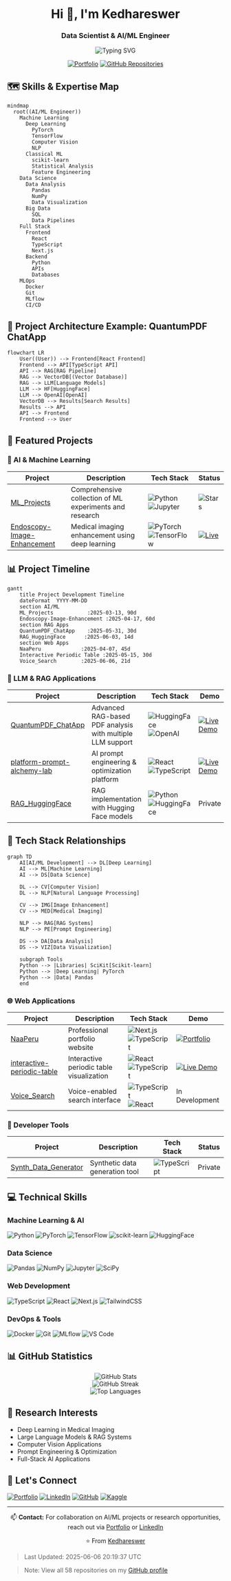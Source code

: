 <h1 align="center">Hi 👋, I'm Kedhareswer</h1>
<h3 align="center">Data Scientist & AI/ML Engineer</h3>

<p align="center">
  <img src="https://readme-typing-svg.herokuapp.com?font=Fira+Code&duration=3000&pause=1000&center=true&vCenter=true&width=435&lines=Data+Scientist;Machine+Learning+Engineer;Deep+Learning+Specialist;AI+Researcher" alt="Typing SVG" />
</p>

<div align="center">
  
  [![Portfolio](https://img.shields.io/badge/Portfolio-00C7B7?style=for-the-badge&logo=vercel&logoColor=white)](https://naa-peru.vercel.app/)
  [![GitHub Repositories](https://img.shields.io/badge/Repositories-58-blue?style=for-the-badge&logo=github&logoColor=white)](https://github.com/Kedhareswer?tab=repositories)
  
</div>

## 🗺️ Skills & Expertise Map

```mermaid
mindmap
  root((AI/ML Engineer))
    Machine Learning
      Deep Learning
        PyTorch
        TensorFlow
        Computer Vision
        NLP
      Classical ML
        scikit-learn
        Statistical Analysis
        Feature Engineering
    Data Science
      Data Analysis
        Pandas
        NumPy
        Data Visualization
      Big Data
        SQL
        Data Pipelines
    Full Stack
      Frontend
        React
        TypeScript
        Next.js
      Backend
        Python
        APIs
        Databases
    MLOps
      Docker
      Git
      MLflow
      CI/CD
```

## 🔄 Project Architecture Example: QuantumPDF ChatApp

```mermaid
flowchart LR
    User((User)) --> Frontend[React Frontend]
    Frontend --> API[TypeScript API]
    API --> RAG[RAG Pipeline]
    RAG --> VectorDB[(Vector Database)]
    RAG --> LLM[Language Models]
    LLM --> HF[HuggingFace]
    LLM --> OpenAI[OpenAI]
    VectorDB --> Results[Search Results]
    Results --> API
    API --> Frontend
    Frontend --> User
```

## 🧠 Featured Projects

### 🔬 AI & Machine Learning
| Project | Description | Tech Stack | Status |
|---------|-------------|------------|---------|
| [ML_Projects](https://github.com/Kedhareswer/ML_Projects) | Comprehensive collection of ML experiments and research | ![Python](https://img.shields.io/badge/Python-3776AB?style=flat&logo=python&logoColor=white) ![Jupyter](https://img.shields.io/badge/Jupyter-F37626?style=flat&logo=jupyter&logoColor=white) | ![Stars](https://img.shields.io/github/stars/Kedhareswer/ML_Projects) |
| [Endoscopy-Image-Enhancement](https://github.com/Kedhareswer/Endoscopy-Image-Enhancement) | Medical imaging enhancement using deep learning | ![PyTorch](https://img.shields.io/badge/PyTorch-EE4C2C?style=flat&logo=pytorch&logoColor=white) ![TensorFlow](https://img.shields.io/badge/TensorFlow-FF6F00?style=flat&logo=tensorflow&logoColor=white) | [![Live](https://img.shields.io/badge/Live-00C853?style=flat&logo=vercel&logoColor=white)](https://endoscopy-image-enhancement.onrender.com) |

## 📊 Project Timeline

```mermaid
gantt
    title Project Development Timeline
    dateFormat  YYYY-MM-DD
    section AI/ML
    ML_Projects           :2025-03-13, 90d
    Endoscopy-Image-Enhancement :2025-04-17, 60d
    section RAG Apps
    QuantumPDF_ChatApp    :2025-05-31, 30d
    RAG_HuggingFace      :2025-06-03, 14d
    section Web Apps
    NaaPeru             :2025-04-07, 45d
    Interactive Periodic Table :2025-05-15, 30d
    Voice_Search        :2025-06-06, 21d
```

### 🤖 LLM & RAG Applications
| Project | Description | Tech Stack | Demo |
|---------|-------------|------------|------|
| [QuantumPDF_ChatApp](https://github.com/Kedhareswer/QuantumPDF_ChatApp) | Advanced RAG-based PDF analysis with multiple LLM support | ![HuggingFace](https://img.shields.io/badge/HuggingFace-FFD21E?style=flat&logo=huggingface&logoColor=black) ![OpenAI](https://img.shields.io/badge/OpenAI-412991?style=flat&logo=openai&logoColor=white) | [![Live Demo](https://img.shields.io/badge/Live-Demo-success)](https://v0-rag-pdf-chatbot-eight.vercel.app) |
| [platform-prompt-alchemy-lab](https://github.com/Kedhareswer/platform-prompt-alchemy-lab) | AI prompt engineering & optimization platform | ![React](https://img.shields.io/badge/React-61DAFB?style=flat&logo=react&logoColor=black) ![TypeScript](https://img.shields.io/badge/TypeScript-3178C6?style=flat&logo=typescript&logoColor=white) | [![Live Demo](https://img.shields.io/badge/Live-Demo-success)](https://prompt-enhancer-hazel.vercel.app) |
| [RAG_HuggingFace](https://github.com/Kedhareswer/RAG_HuggingFace) | RAG implementation with Hugging Face models | ![Python](https://img.shields.io/badge/Python-3776AB?style=flat&logo=python&logoColor=white) ![HuggingFace](https://img.shields.io/badge/HuggingFace-FFD21E?style=flat&logo=huggingface&logoColor=black) | Private |

## 🔄 Tech Stack Relationships

```mermaid
graph TD
    AI[AI/ML Development] --> DL[Deep Learning]
    AI --> ML[Machine Learning]
    AI --> DS[Data Science]
    
    DL --> CV[Computer Vision]
    DL --> NLP[Natural Language Processing]
    
    CV --> IMG[Image Enhancement]
    CV --> MED[Medical Imaging]
    
    NLP --> RAG[RAG Systems]
    NLP --> PE[Prompt Engineering]
    
    DS --> DA[Data Analysis]
    DS --> VIZ[Data Visualization]
    
    subgraph Tools
    Python --> |Libraries| SciKit[Scikit-learn]
    Python --> |Deep Learning| PyTorch
    Python --> |Data| Pandas
    end
```

### 🌐 Web Applications
| Project | Description | Tech Stack | Demo |
|---------|-------------|------------|------|
| [NaaPeru](https://github.com/Kedhareswer/NaaPeru) | Professional portfolio website | ![Next.js](https://img.shields.io/badge/Next.js-000000?style=flat&logo=next.js&logoColor=white) ![TypeScript](https://img.shields.io/badge/TypeScript-3178C6?style=flat&logo=typescript&logoColor=white) | [![Portfolio](https://img.shields.io/badge/View-Portfolio-blue)](https://naa-peru.vercel.app) |
| [interactive-periodic-table](https://github.com/Kedhareswer/interactive-periodic-table) | Interactive periodic table visualization | ![React](https://img.shields.io/badge/React-61DAFB?style=flat&logo=react&logoColor=black) ![TypeScript](https://img.shields.io/badge/TypeScript-3178C6?style=flat&logo=typescript&logoColor=white) | [![Live Demo](https://img.shields.io/badge/Live-Demo-success)](https://v0-interactive-periodic-table-rose.vercel.app) |
| [Voice_Search](https://github.com/Kedhareswer/Voice_Search) | Voice-enabled search interface | ![TypeScript](https://img.shields.io/badge/TypeScript-3178C6?style=flat&logo=typescript&logoColor=white) ![React](https://img.shields.io/badge/React-61DAFB?style=flat&logo=react&logoColor=black) | In Development |

### 🔧 Developer Tools
| Project | Description | Tech Stack | Status |
|---------|-------------|------------|---------|
| [Synth_Data_Generator](https://github.com/Kedhareswer/Synth_Data_Generator) | Synthetic data generation tool | ![TypeScript](https://img.shields.io/badge/TypeScript-3178C6?style=flat&logo=typescript&logoColor=white) | Private |

## 💻 Technical Skills

### Machine Learning & AI
![Python](https://img.shields.io/badge/Python-3776AB?style=for-the-badge&logo=python&logoColor=white)
![PyTorch](https://img.shields.io/badge/PyTorch-EE4C2C?style=for-the-badge&logo=pytorch&logoColor=white)
![TensorFlow](https://img.shields.io/badge/TensorFlow-FF6F00?style=for-the-badge&logo=tensorflow&logoColor=white)
![scikit-learn](https://img.shields.io/badge/scikit--learn-F7931E?style=for-the-badge&logo=scikit-learn&logoColor=white)
![HuggingFace](https://img.shields.io/badge/HuggingFace-FFD21E?style=for-the-badge&logo=huggingface&logoColor=black)

### Data Science
![Pandas](https://img.shields.io/badge/Pandas-150458?style=for-the-badge&logo=pandas&logoColor=white)
![NumPy](https://img.shields.io/badge/NumPy-013243?style=for-the-badge&logo=numpy&logoColor=white)
![Jupyter](https://img.shields.io/badge/Jupyter-F37626?style=for-the-badge&logo=jupyter&logoColor=white)
![SciPy](https://img.shields.io/badge/SciPy-8CAAE6?style=for-the-badge&logo=scipy&logoColor=white)

### Web Development
![TypeScript](https://img.shields.io/badge/TypeScript-3178C6?style=for-the-badge&logo=typescript&logoColor=white)
![React](https://img.shields.io/badge/React-61DAFB?style=for-the-badge&logo=react&logoColor=black)
![Next.js](https://img.shields.io/badge/Next.js-000000?style=for-the-badge&logo=next.js&logoColor=white)
![TailwindCSS](https://img.shields.io/badge/Tailwind_CSS-06B6D4?style=for-the-badge&logo=tailwind-css&logoColor=white)

### DevOps & Tools
![Docker](https://img.shields.io/badge/Docker-2496ED?style=for-the-badge&logo=docker&logoColor=white)
![Git](https://img.shields.io/badge/Git-F05032?style=for-the-badge&logo=git&logoColor=white)
![MLflow](https://img.shields.io/badge/MLflow-0194E2?style=for-the-badge&logo=mlflow&logoColor=white)
![VS Code](https://img.shields.io/badge/VS_Code-007ACC?style=for-the-badge&logo=visual-studio-code&logoColor=white)

## 📊 GitHub Statistics

<div align="center">
  <img src="https://github-readme-stats.vercel.app/api?username=Kedhareswer&show_icons=true&theme=tokyonight&hide_border=true&count_private=true" alt="GitHub Stats" />
</div>

<div align="center">
  <img src="https://github-readme-streak-stats.herokuapp.com/?user=Kedhareswer&theme=tokyonight&hide_border=true" alt="GitHub Streak" />
</div>

<div align="center">
  <img src="https://github-readme-stats.vercel.app/api/top-langs/?username=Kedhareswer&layout=compact&theme=tokyonight&hide_border=true&langs_count=8" alt="Top Languages" />
</div>

## 🔬 Research Interests
- Deep Learning in Medical Imaging
- Large Language Models & RAG Systems
- Computer Vision Applications
- Prompt Engineering & Optimization
- Full-Stack AI Applications

## 🤝 Let's Connect
[![Portfolio](https://img.shields.io/badge/Portfolio-00C7B7?style=for-the-badge&logo=vercel&logoColor=white)](https://naa-peru.vercel.app/)
[![LinkedIn](https://img.shields.io/badge/LinkedIn-0077B5?style=for-the-badge&logo=linkedin&logoColor=white)](https://linkedin.com/in/YOUR_LINKEDIN)
[![GitHub](https://img.shields.io/badge/GitHub-100000?style=for-the-badge&logo=github&logoColor=white)](https://github.com/Kedhareswer)
[![Kaggle](https://img.shields.io/badge/Kaggle-20BEFF?style=for-the-badge&logo=kaggle&logoColor=white)](https://www.kaggle.com/kedhareswernaidu)

---
<div align="center">
  
📫 **Contact:** For collaboration on AI/ML projects or research opportunities, reach out via [Portfolio](https://naa-peru.vercel.app/) or [LinkedIn](https://linkedin.com/in/YOUR_LINKEDIN)

⭐ From [Kedhareswer](https://github.com/Kedhareswer)
</div>

> Last Updated: 2025-06-06 20:19:37 UTC

> Note: View all 58 repositories on my [GitHub profile](https://github.com/Kedhareswer?tab=repositories)
